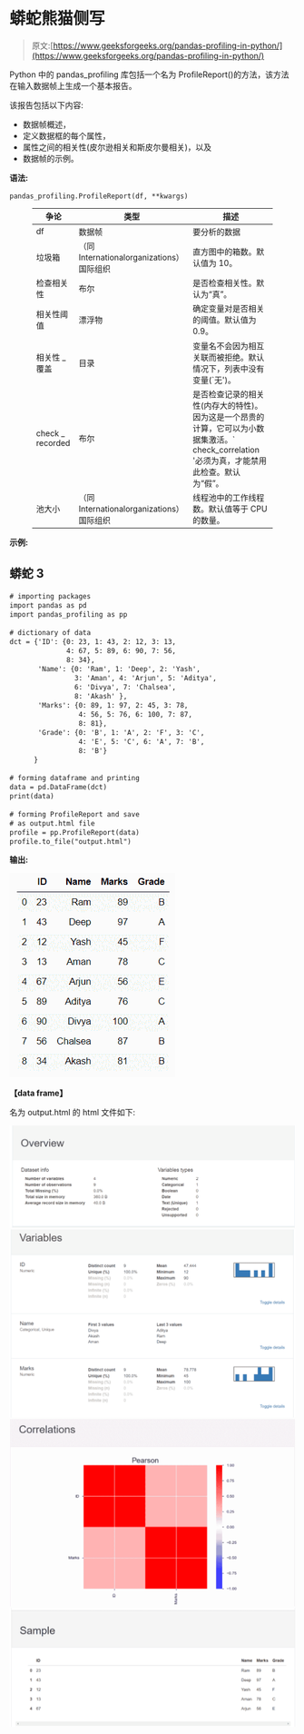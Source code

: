 # 蟒蛇熊猫侧写

> 原文:[https://www.geeksforgeeks.org/pandas-profiling-in-python/](https://www.geeksforgeeks.org/pandas-profiling-in-python/)

Python 中的 pandas_profiling 库包括一个名为 ProfileReport()的方法，该方法在输入数据帧上生成一个基本报告。

该报告包括以下内容:

*   数据帧概述，
*   定义数据框的每个属性，
*   属性之间的相关性(皮尔逊相关和斯皮尔曼相关)，以及
*   数据帧的示例。

**语法:**

```
pandas_profiling.ProfileReport(df, **kwargs)
```

<figure class="table">

| 争论 | 类型 | 描述 |
| --- | --- | --- |
| df | 数据帧 | 要分析的数据 |
| 垃圾箱 | （同 Internationalorganizations）国际组织 | 直方图中的箱数。默认值为 10。 |
| 检查相关性 | 布尔 | 是否检查相关性。默认为“真”。 |
| 相关性阈值 | 漂浮物 | 确定变量对是否相关的阈值。默认值为 0.9。 |
| 相关性 _ 覆盖 | 目录 | 变量名不会因为相互关联而被拒绝。默认情况下，列表中没有变量(`无')。 |
| check _ recorded | 布尔 | 是否检查记录的相关性(内存大的特性)。因为这是一个昂贵的计算，它可以为小数据集激活。` check_correlation '必须为真，才能禁用此检查。默认为“假”。 |
| 池大小 | （同 Internationalorganizations）国际组织 | 线程池中的工作线程数。默认值等于 CPU 的数量。 |

</figure>

**示例:**

## 蟒蛇 3

```
# importing packages
import pandas as pd
import pandas_profiling as pp

# dictionary of data
dct = {'ID': {0: 23, 1: 43, 2: 12, 3: 13, 
              4: 67, 5: 89, 6: 90, 7: 56, 
              8: 34}, 
       'Name': {0: 'Ram', 1: 'Deep', 2: 'Yash',
                3: 'Aman', 4: 'Arjun', 5: 'Aditya',
                6: 'Divya', 7: 'Chalsea',
                8: 'Akash' }, 
       'Marks': {0: 89, 1: 97, 2: 45, 3: 78,
                 4: 56, 5: 76, 6: 100, 7: 87,
                 8: 81}, 
       'Grade': {0: 'B', 1: 'A', 2: 'F', 3: 'C',
                 4: 'E', 5: 'C', 6: 'A', 7: 'B',
                 8: 'B'}
      }

# forming dataframe and printing
data = pd.DataFrame(dct)
print(data)

# forming ProfileReport and save
# as output.html file
profile = pp.ProfileReport(data)
profile.to_file("output.html")
```

**输出:**

[![](img/5d8bc8c486698d131bdd31a919ce7834.png)](https://media.geeksforgeeks.org/wp-content/uploads/20200605145204/Screenshot81.png)

**【data frame】**

名为 output.html 的 html 文件如下:

![](img/ac06b45a9bbb999c2d3ceb48ce78ff3b.png) ![](img/96b6324af56d5c840fb1191d1345a8d0.png) ![](img/915ee02ec5156db7073d3f54d9843523.png) ![](img/ac1a68a70c9a9749e26e39dfd4f93d09.png)